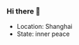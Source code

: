 <!--- <img align="right" src="https://github-readme-stats.vercel.app/api?username=PseudoCowboy&count_private=true&show_icons=true&icon_color=805AD5&text_color=718096&bg_color=ffffff&hide_title=true" /> -->

### Hi there 👋

- Location: Shanghai
- State: inner peace
